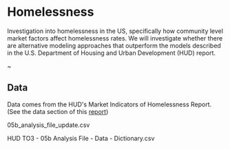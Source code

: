 # Homelessness
Investigation into homelessness in the US, specifically how community level market factors affect homelessness rates. We will investigate whether there are alternative modeling approaches that outperform the models described in the U.S. Department of Housing and Urban Development (HUD) report.

~

## Data

Data comes from the HUD's Market Indicators of Homelessness Report.
<br> (See the data section of this [report](https://www.huduser.gov/portal/sites/default/files/pdf/Market-Predictors-of-Homelessness.pdf))

05b_analysis_file_update.csv

HUD TO3 - 05b Analysis File - Data - Dictionary.csv

